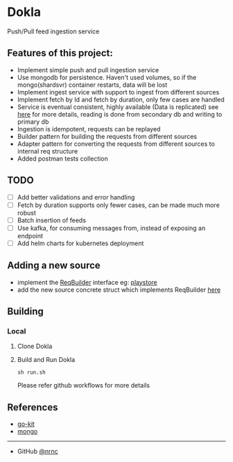 # Dokla

Push/Pull feed ingestion service

## Features of this project:

- Implement simple push and pull ingestion service
- Use mongodb for persistence. Haven't used volumes, so if the mongo(shardsvr) container restarts, data will be lost
- Implement ingest service with support to ingest from different sources
- Implement fetch by Id and fetch by duration, only few cases are handled
- Service is eventual consistent, highly available (Data is replicated) see [here](https://hub.docker.com/r/bitnami/mongodb-sharded) for more details, reading is done from secondary db and writing to primary db
- Ingestion is idempotent, requests can be replayed
- Builder pattern for building the requests from different sources
- Adapter pattern for converting the requests from different sources to internal req structure
- Added postman tests collection


## TODO

- [ ] Add better validations and error handling
- [ ] Fetch by duration supports only fewer cases, can be made much more robust
- [ ] Batch insertion of feeds
- [ ] Use kafka, for consuming messages from, instead of exposing an endpoint
- [ ] Add helm charts for kubernetes deployment

## Adding a new source
- implement the [ReqBuilder](https://github.com/nrnc/dokla/blob/main/internal/posts/ingest/builder.go) interface eg: [playstore](https://github.com/nrnc/dokla/blob/main/internal/posts/ingest/playstore.go)
- add the new source concrete struct which implements ReqBuilder [here](https://github.com/nrnc/dokla/blob/main/internal/posts/ingest/factory.go)



## Building

### Local

1. Clone Dokla

2. Build and Run Dokla

    ```
    sh run.sh
    ```

    Please refer github workflows for more details

## References
- [go-kit](https://gokit.io/examples/)
- [mongo](https://www.mongodb.com/docs/drivers/go/current/fundamentals/bson/)

---

- GitHub [@nrnc](https://github.com/nrnc)
